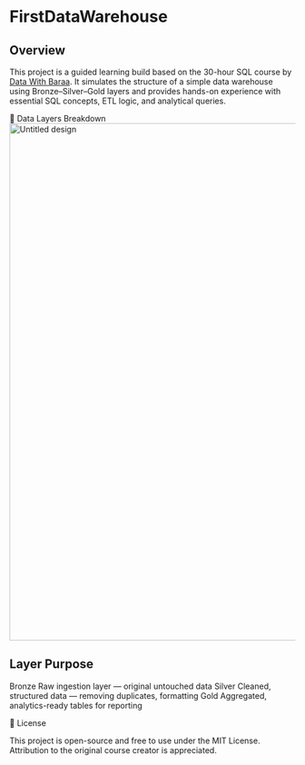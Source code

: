# FirstDataWarehouse
## Overview

This project is a guided learning build based on the 30-hour SQL course by  [Data With Baraa](https://youtu.be/SSKVgrwhzus). It simulates the structure of a simple data warehouse using Bronze–Silver–Gold layers and provides hands-on experience with essential SQL concepts, ETL logic, and analytical queries.

🚀 Data Layers Breakdown
<img width="1544" height="912" alt="Untitled design" src="https://github.com/user-attachments/assets/cb0645b3-8e1d-4941-a758-50d878e1061e" />



## Layer	Purpose
Bronze	Raw ingestion layer — original untouched data
Silver	Cleaned, structured data — removing duplicates, formatting
Gold	Aggregated, analytics-ready tables for reporting

📜 License

This project is open-source and free to use under the MIT License.
Attribution to the original course creator is appreciated.
